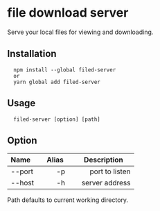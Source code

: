 # file download server
Serve your local files for viewing and downloading.

## Installation
```
  npm install --global filed-server 
  or
  yarn global add filed-server 
```

## Usage

```
  filed-server [option] [path]
```

## Option

| Name      | Alias       | Description      |
| ----------|:-----------:| ----------------:|
| --port    | -p          |  port to listen  |
| --host    | -h          |  server address  |

Path defaults to current working directory.
